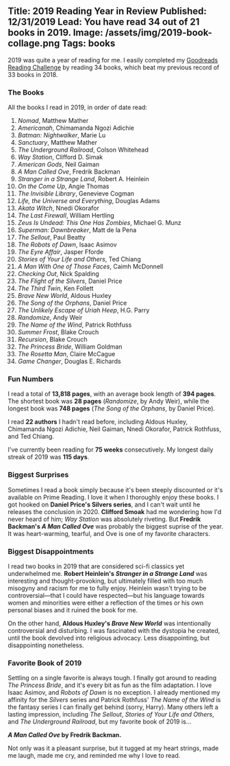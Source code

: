 Title: 2019 Reading Year in Review
Published: 12/31/2019
Lead: You have read 34 out of 21 books in 2019.
Image: /assets/img/2019-book-collage.png
Tags: books
--
2019 was quite a year of reading for me. I easily completed my [Goodreads Reading Challenge](https://www.goodreads.com/user_challenges/15099677) by reading 34 books, which beat my previous record of 33 books in 2018. 

### The Books

All the books I read in 2019, in order of date read:

1. *Nomad*, Matthew Mather
2. *Americanah*, Chimamanda Ngozi Adichie
3. *Batman: Nightwalker*, Marie Lu
4. *Sanctuary*, Matthew Mather
5. *The Underground Railroad*, Colson Whitehead
6. *Way Station*, Clifford D. Simak
7. *American Gods*, Neil Gaiman
8. *A Man Called Ove*, Fredrik Backman
9. *Stranger in a Strange Land*, Robert A. Heinlein
10. *On the Come Up*, Angie Thomas
11. *The Invisible Library*, Genevieve Cogman
12. *Life, the Universe and Everything*, Douglas Adams
13. *Akata Witch*, Nnedi Okorafor
14. *The Last Firewall*, William Hertling
15. *Zeus Is Undead: This One Has Zombies*, Michael G. Munz
16. *Superman: Dawnbreaker*, Matt de la Pena
17. *The Sellout*, Paul Beatty
18. *The Robots of Dawn*, Isaac Asimov
19. *The Eyre Affair*, Jasper Fforde
20. *Stories of Your Life and Others*, Ted Chiang
21. *A Man With One of Those Faces*, Caimh McDonnell
22. *Checking Out*, Nick Spalding
23. *The Flight of the Silvers*, Daniel Price
24. *The Third Twin*, Ken Follett
25. *Brave New World*, Aldous Huxley
26. *The Song of the Orphans*, Daniel Price
27. *The Unlikely Escape of Uriah Heep*, H.G. Parry
28. *Randomize*, Andy Weir
29. *The Name of the Wind*, Patrick Rothfuss
30. *Summer Frost*, Blake Crouch
31. *Recursion*, Blake Crouch
32. *The Princess Bride*, William Goldman
33. *The Rosetta Man*, Claire McCague
34. *Game Changer*, Douglas E. Richards

### Fun Numbers

I read a total of **13,818 pages**, with an average book length of **394 pages**. The shortest book was **28 pages** (*Randomize*, by Andy Weir), while the longest book was **748 pages** (*The Song of the Orphans*, by Daniel Price).

I read **22 authors** I hadn't read before, including Aldous Huxley, Chimamanda Ngozi Adichie, Neil Gaiman, Nnedi Okorafor, Patrick Rothfuss, and Ted Chiang.

I've currently been reading for **75 weeks** consecutively. My longest daily streak of 2019 was **115 days**.

### Biggest Surprises

Sometimes I read a book simply because it's been steeply discounted or it's available on Prime Reading. I love it when I thoroughly enjoy these books. I got hooked on **Daniel Price's Silvers series**, and I can't wait until he releases the conclusion in 2020. **Clifford Smoak** had me wondering how I'd never heard of him; *Way Station* was absolutely riveting. But **Fredrik Backman's *A Man Called Ove*** was probably the biggest suprise of the year. It was heart-warming, tearful, and Ove is one of my favorite characters.

### Biggest Disappointments

I read two books in 2019 that are considered sci-fi classics yet underwhelmed me. **Robert Heinlein's *Stranger in a Strange Land*** was interesting and thought-provoking, but ultimately filled with too much misogyny and racism for me to fully enjoy. Heinlein wasn't trying to be controversial&mdash;that I could have respected&mdash;but his language towards women and minorities were either a reflection of the times or his own personal biases and it ruined the book for me.

On the other hand, **Aldous Huxley's *Brave New World*** was intentionally controversial and disturbing. I was fascinated with the dystopia he created, until the book devolved into religious advocacy. Less disappointing, but disappointing nonetheless.

### Favorite Book of 2019

Settling on a single favorite is always tough. I finally got around to reading *The Princess Bride*, and it's every bit as fun as the film adaptation. I love Isaac Asimov, and *Robots of Dawn* is no exception. I already mentioned my affinity for the *Silvers* series and Patrick Rothfuss' *The Name of the Wind* is the fantasy series I can finally get behind (sorry, Harry). Many others left a lasting impression, including *The Sellout*, *Stories of Your Life and Others*, and *The Underground Railroad*, but my favorite book of 2019 is...

***A Man Called Ove* by Fredrik Backman.**

Not only was it a pleasant surprise, but it tugged at my heart strings, made me laugh, made me cry, and reminded me why I love to read.